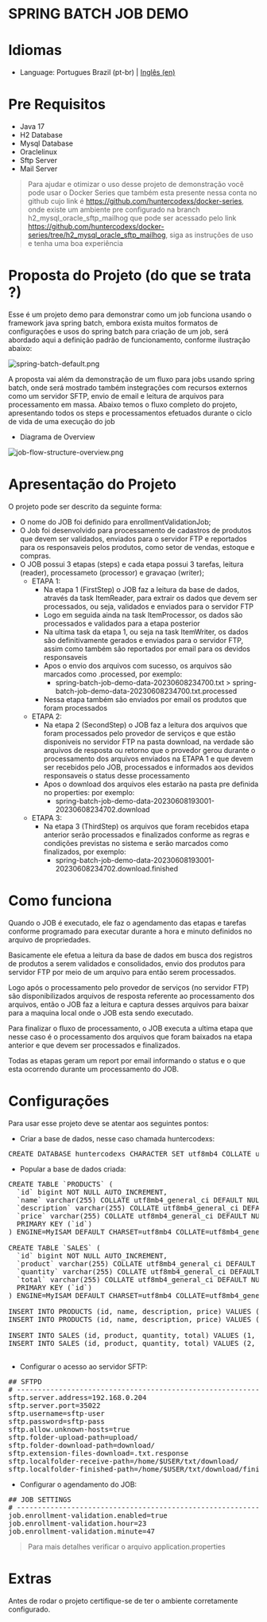 
# SPRING BATCH JOB DEMO

# Idiomas

- Language: Portugues Brazil (pt-br)  |  <a href="README-EN.md">Inglês (en)</a>

# Pre Requisitos

- Java 17
- H2 Database
- Mysql Database
- Oraclelinux
- Sftp Server
- Mail Server

> Para ajudar e otimizar o uso desse projeto de demonstração você pode usar o Docker Series que também esta 
> presente nessa conta no github cujo link é https://github.com/huntercodexs/docker-series, onde existe um 
> ambiente pre configurado na branch h2_mysql_oracle_sftp_mailhog que pode ser acessado pelo link 
> https://github.com/huntercodexs/docker-series/tree/h2_mysql_oracle_sftp_mailhog, siga as instruções de uso 
> e tenha uma boa experiência

# Proposta do Projeto (do que se trata ?)

Esse é um projeto demo para demonstrar como um job funciona usando o framework java spring batch, embora exista muitos 
formatos de configurações e usos do spring batch para criação de um job, será abordado aqui a definição padrão de 
funcionamento, conforme ilustração abaixo:

![spring-batch-default.png](data/midias/spring-batch-default.png)

A proposta vai além da demonstração de um fluxo para jobs usando spring batch, onde será mostrado também instegrações 
com recursos externos como um servidor SFTP, envio de email e leitura de arquivos para processamento em massa. Abaixo 
temos o fluxo completo do projeto, apresentando todos os steps e processamentos efetuados durante o ciclo de vida de uma 
execução do job

- Diagrama de Overview

![job-flow-structure-overview.png](data/midias/job-flow-structure-overview-V2.png)

# Apresentação do Projeto

O projeto pode ser descrito da seguinte forma: 

- O nome do JOB foi definido para enrollmentValidationJob;
- O Job foi desenvolvido para processamento de cadastros de produtos que devem ser validados, enviados para o servidor 
FTP e reportados para os responsaveis pelos produtos, como setor de vendas, estoque e compras.
- O JOB possui 3 etapas (steps) e cada etapa possui 3 tarefas, leitura (reader), processameto (processor) e gravaçao (writer);
  - ETAPA 1:
    - Na etapa 1 (FirstStep) o JOB faz a leitura da base de dados, através da task ItemReader, para extrair os dados que 
    devem ser processados, ou seja, validados e enviados para o servidor FTP
    - Logo em seguida ainda na task ItemProcessor, os dados são processados e validados para a etapa posterior
    - Na ultima task da etapa 1, ou seja na task ItemWriter, os dados são definitivamente gerados e enviados para o 
    servidor FTP, assim como também são reportados por email para os devidos responsaveis
    - Apos o envio dos arquivos com sucesso, os arquivos são marcados como .processed, por exemplo:
      - spring-batch-job-demo-data-20230608234700.txt > spring-batch-job-demo-data-20230608234700.txt.processed
    - Nessa etapa também são enviados por email os produtos que foram processados
  - ETAPA 2:
    - Na etapa 2 (SecondStep) o JOB faz a leitura dos arquivos que foram processados pelo provedor de serviços e que 
    estão disponiveis no servidor FTP na pasta download, na verdade são arquivos de resposta ou retorno que o provedor 
    gerou durante o processamento dos arquivos enviados na ETAPA 1 e que devem ser recebidos pelo JOB, processados e 
    informados aos devidos responsaveis o status desse processamento
    - Apos o download dos arquivos eles estarão na pasta pre definida no properties: por exemplo:
      - spring-batch-job-demo-data-20230608193001-20230608234702.download
  - ETAPA 3:
    - Na etapa 3 (ThirdStep) os arquivos que foram recebidos etapa anterior serão processados e finalizados conforme 
    as regras e condições previstas no sistema e serão marcados como finalizados, por exemplo:
      - spring-batch-job-demo-data-20230608193001-20230608234702.download.finished

# Como funciona

Quando o JOB é executado, ele faz o agendamento das etapas e tarefas conforme programado para executar durante a hora e 
minuto definidos no arquivo de propriedades. 

Basicamente ele efetua a leitura da base de dados em busca dos registros de produtos a serem validados e consolidados, 
envio dos produtos para servidor FTP por meio de um arquivo para então serem processados.

Logo após o processamento pelo provedor de serviços (no servidor FTP) são disponibilizados arquivos de resposta referente 
ao processamento dos arquivos, então o JOB faz a leitura e captura desses arquivos para baixar para a maquina local 
onde o JOB esta sendo executado.

Para finalizar o fluxo de processamento, o JOB executa a ultima etapa que nesse caso é o processamento dos arquivos que 
foram baixados na etapa anterior e que devem ser processados e finalizados.

Todas as etapas geram um report por email informando o status e o que esta ocorrendo durante um processamento do JOB.

# Configurações

Para usar esse projeto deve se atentar aos seguintes pontos:

- Criar a base de dados, nesse caso chamada huntercodexs: 

<pre>
CREATE DATABASE huntercodexs CHARACTER SET utf8mb4 COLLATE utf8mb4_general_ci;
</pre>

- Popular a base de dados criada:

<pre>
CREATE TABLE `PRODUCTS` (
  `id` bigint NOT NULL AUTO_INCREMENT,
  `name` varchar(255) COLLATE utf8mb4_general_ci DEFAULT NULL,
  `description` varchar(255) COLLATE utf8mb4_general_ci DEFAULT NULL,
  `price` varchar(255) COLLATE utf8mb4_general_ci DEFAULT NULL,
  PRIMARY KEY (`id`)
) ENGINE=MyISAM DEFAULT CHARSET=utf8mb4 COLLATE=utf8mb4_general_ci;

CREATE TABLE `SALES` (
  `id` bigint NOT NULL AUTO_INCREMENT,
  `product` varchar(255) COLLATE utf8mb4_general_ci DEFAULT NULL,
  `quantity` varchar(255) COLLATE utf8mb4_general_ci DEFAULT NULL,
  `total` varchar(255) COLLATE utf8mb4_general_ci DEFAULT NULL,
  PRIMARY KEY (`id`)
) ENGINE=MyISAM DEFAULT CHARSET=utf8mb4 COLLATE=utf8mb4_general_ci;

INSERT INTO PRODUCTS (id, name, description, price) VALUES (1, 'Plastic Bags', 'Plastic bags to shopping', '40,00');
INSERT INTO PRODUCTS (id, name, description, price) VALUES (2, 'Wallet Plan', 'Money Wallet', '20,00');

INSERT INTO SALES (id, product, quantity, total) VALUES (1, 'Plastic Bags', '3', '120,00');
INSERT INTO SALES (id, product, quantity, total) VALUES (2, 'Wallet Plan', '2', '80,00');

</pre>

- Configurar o acesso ao servidor SFTP:

<pre>
## SFTPD
# -------------------------------------------------------------------------------------------------------------------
sftp.server.address=192.168.0.204
sftp.server.port=35022
sftp.username=sftp-user
sftp.password=sftp-pass
sftp.allow.unknown-hosts=true
sftp.folder-upload-path=upload/
sftp.folder-download-path=download/
sftp.extension-files-download=.txt.response
sftp.localfolder-receive-path=/home/$USER/txt/download/
sftp.localfolder-finished-path=/home/$USER/txt/download/finished/
</pre>

- Configurar o agendamento do JOB:

<pre>
## JOB SETTINGS
# -------------------------------------------------------------------------------------------------------------------
job.enrollment-validation.enabled=true
job.enrollment-validation.hour=23
job.enrollment-validation.minute=47
</pre>

> Para mais detalhes verificar o arquivo application.properties

# Extras

Antes de rodar o projeto certifique-se de ter o ambiente corretamente configurado.
